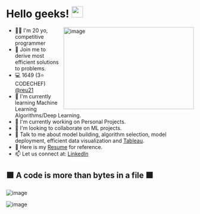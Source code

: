 # Hello geeks! <img src="https://raw.githubusercontent.com/MartinHeinz/MartinHeinz/master/wave.gif" width="30px">

<img align="right" height="220px" width="350px" src="https://i.pinimg.com/originals/69/b5/6d/69b56d199dc7709d88792c1a713982bc.gif" alt="image" />
<p align="left">
  
- 👩‍🎓 I'm 20 yo, competitive programmer
- 💪 Join me to derive most efficient solutions to problems.
- 💻 1649 (3⭐ CODECHEF) [@reu21](https://www.codechef.com/users/reu21)
- 🌱 I'm currently learning Machine Learning Algorithms/Deep Learning.
- 🔭 I'm currently working on Personal Projects.
- 👯 I'm looking to collaborate on ML projects.
- 💬 Talk to me about model building, algorithm selection, model deployment, efficient data visualization and [Tableau](https://public.tableau.com/profile/riddhi.jain6841#!/).
- 📝 Here is my [Resume](https://drive.google.com/file/d/1mT9ILuRMegQPv1aYwwUJP5L59T-RoBTb/view?usp=sharing) for reference.
- 📫 Let us connect at: [LinkedIn](https://www.linkedin.com/in/riddhii/)
  &nbsp;


## 🟩 A code is more than bytes in a file 🟩



<p align="left">
<img src="https://github-readme-stats.vercel.app/api?username=riddhi-jain&theme=radical&show_icons=true" alt="image" />
</p>

<p align="left">
<img src="https://github-readme-stats.vercel.app/api/top-langs/?username=riddhi-jain&layout=compact" alt="image" />
</p>
